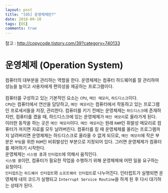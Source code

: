 ```yaml
---
layout: post
title: "[OS] 운영체제란?"
date: 2018-09-10
tags: [OS]
comments: true
---
```

참고 : http://copycode.tistory.com/39?category=740133

# 운영체제 (Operation System)

컴퓨터의 대부분을 관리하는 역할을 한다. 운영체제는 컴퓨터 하드웨어를 잘 관리하여 성능을 높이고 사용자에게 편의성을 제공하는 프로그램이다. <br>
<br>
컴퓨터를 구성하고 있는 기본적인 요소는 `CPU`, `메인 메모리`, `하드디스크`이다. <br>
`CPU`는 컴퓨터에서 연산을 담당하고, `메인 메모리`는 컴퓨터에서 작동하고 있는 프로그램인 프로세서들을 저장, 관리한다. 컴퓨터를 키기 전에는 운영체제는 `하드디스크`에 존재하지만, 컴퓨터를 켰을 때, 하드디스크에 있는 운영체제가 `메인 메모리`로 올라가게 된다.<br>
이러한 동작을 하는 곳은 `메인 메모리`이다. `메인 메모리`는 원래 `RAM`인 휘발성 메모리로 컴퓨터가 꺼지면 자료를 모두 날려버린다. 컴퓨터를 킬 때 운영체제를 올리는 프로그램까지 날려버리면 운영체제는 하드디스크로 올라올 수 없게 되므로, `메인 메모리`에 작은 부분은 `부팅`을 위한 `ROM`인 비휘발성인 부분으로 지정되어 있다. 그러면 운영체제가 컴퓨터를 제어하기 시작한다.
<br>
운영체제는 `시스템 콜`과 `인터럽트`에 의해서 움직인다.<br>
`시스템 콜`이란, 컴퓨터가 필요한 작업을 수행하기 위해 운영체제에 어떤 일을 요구하는 요청이다. <br>
`인터럽트`는 `하드웨어 인터럽트`와 `소프트웨어 인터럽트`로 나누어진다. 인터럽트가 실행되면 운영체제 내의 코드가 실행되고 `Interrupt Service Routine`을 하게 된 후 다시 대기하는 상태가 된다.<br>
